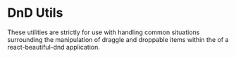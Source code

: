 # DnD Utils

These utilities are strictly for use with handling common situations surrounding the manipulation
of draggle and droppable items within the <DragDropContext> of a react-beautiful-dnd application.
